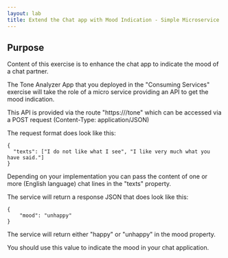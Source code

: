 ```yaml
---
layout: lab
title: Extend the Chat app with Mood Indication - Simple Microservice
---
```


## Purpose

Content of this exercise is to enhance the chat app
to indicate the mood of a chat partner.

The Tone Analyzer App that you deployed in the
"Consuming Services" exercise will take the role of a
micro service providing an API to get the mood indication.

This API is provided via the route "https://<your tone app>/tone"
which can be accessed via a POST request
(Content-Type: application/JSON)

The request format does look like this:

```
{
  "texts": ["I do not like what I see", "I like very much what you have said."]
}
```

Depending on your implementation you can pass the content of one or more
(English language) chat lines in the "texts" property.

The service will return a response JSON that does look like this:

```
{
    "mood": "unhappy"
}
```

The service will return either "happy" or "unhappy" in the mood property.

You should use this value to indicate the mood in your chat application.
